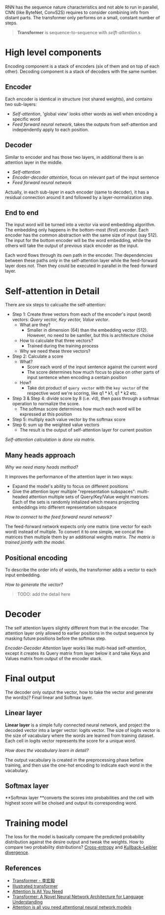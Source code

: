 RNN has the sequence nature characteristics and not able to run in parallel, CNN (like ByteNet, ConvS2S) requires to consider combining info from distant parts. The transformer only performs on a small, constant number of steps. 

> **Transformer** is sequence-to-sequence with *selft-attention*.s

# High level components

Encoding component is a stack of encoders (six of them and on top of each other). Decoding component is a stack of decoders with the same number.

## Encoder
Each encoder is identical in structure (not shared weights), and contains two sub-layers:
- *Self-attention*, 'global view' looks other words as well when encoding a specific word
- *Feed forward neural network*, takes the outputs from self-attention and independently apply to each position.

## Decoder
Similar to encoder and has those two layers, in additional there is an attention layer in the middle.
- *Self-attention*
- *Encoder-decoder attention*, focus on relevant part of the input sentence
- *Feed forward neural network*

Actually, in each sub-layer in each encoder (same to decoder), it has a residual connection around it and followed by a layer-normalization step.

## End to end

The input word will be turned into a vector via word embedding algorithm. The embedding only happens in the bottom-most (first) encoder. Each encoder has the common abstraction with the same size of input (say 512). The input for the bottom encoder will be the word embedding, while the others will take the output of previous stack encoder as the input.

Each word flows through its own path in the encoder. The dependencies between these paths only in the self-attention layer while the feed-forward layer does not. Then they could be executed in parallel in the feed-forward layer. 

# Self-attention in Detail

There are six steps to calcualte the self-attention:
- Step 1: Create three vectors from each of the encoder's input (word) vectors: *Query vector, Key vector, Value vector*.
  - What are they?
    - Smaller in dimension (64) than the embedding vector (512). However, no need to be samller, but this is architecture choise
  - How to calculate that three vectors?
    - Trained during the training process
  - Why we need these three vectors? 
- Step 2: Calculate a score
  - What?
    - Score each word of the input sentence against the current word
    - The score determines how much focus to place on other parts of input sentence when encoding a centain position
  - How?
    - Take dot product of `query vector` with the `key vector` of the respective word we're scoring, like q1 * k1, q1 * k2 etc.
- Step 3 & Step 4: divide score by 8 (i.e. √d), then pass through a softmax operation to normalize the score.
  - The softmax score determines how much each word will be expressed at this position
- Step 5: multiply each value vector by the softmax score
- Step 6: sum up the weighted value vectors
  - The result is the output of self-attention layer for current position

*Self-attention calculation is done via matrix.*

## Many heads approach
*Why we need many heads method?*

It improves the performance of the attention layer in two ways:
- Expand the model's ability to focus on different positions
- Give the attention layer multiple "representation subspaces": multi-headed attention multiple sets of Query/Key/Value weight matrices. Each of the sets is randomly initalized which means projecting embeddings into different representation subspace

*How to connect to the feed forward neural network?*

The feed-forward network expects only one matrix (one vector for each word) instead of multiple. To convert it to one simple, we concat the matrices then multiple them by an additional weights matrix. *The matrix is trained jointly with the model*.

## Positional encoding

To describe the order info of words, the transformer adds a vector to each input embedding. 

*How to generate the vector?*
> TODO: add the detail here

# Decoder

The self attention layers slightly different from that in the encoder. The attention layer only allowed to earlier positions in the output sequence by masking future positions before the softmax step.

*Encoder-Decoder Attention* layer works like multi-head self-attention, except it creates its Query matrix from layer below it and take Keys and Values matrix from output of the encoder stack. 

# Final output

The decoder only output the vector, how to take the vector and generate the word(s)? Final linear and Softmax layer.

## Linear layer
**Linear layer** is a simple fully connected neural network, and project the decoded vector into a larger vector: logits vector. The size of logits vector is the size of vacabulary where the words are learned from training dataset. Each cell in logits vector represents the score for a unique word.

*How does the vacabulary learn in detail?*

The output vacabulary is created in the preprocessing phase before training, and then use the one-hot encoding to indicate each word in the vacabulary.

## Softmax layer
**Softmax layer **converts the scores into probabilities and the cell with highest score will be choised and output its corresponding word.  

# Training model

The loss for the model is basically compare the predicted probability distribution against the desire output and tweak the weights. How to compare two probability distributions? [Cross-entropy](https://colah.github.io/posts/2015-09-Visual-Information/) and [Kullback–Leibler divergence](https://www.countbayesie.com/blog/2017/5/9/kullback-leibler-divergence-explained).

## References
- [Transformer - 李宏毅](https://www.youtube.com/watch?v=ugWDIIOHtPA)
- [Illustrated transformer](https://jalammar.github.io/illustrated-transformer/)
- [Attention Is All You Need](https://arxiv.org/abs/1706.03762)
- [Transformer: A Novel Neural Network Architecture for Language Understanding](https://ai.googleblog.com/2017/08/transformer-novel-neural-network.html)
- [Attention is all you need attentional neural network models](https://www.youtube.com/watch?v=rBCqOTEfxvg)